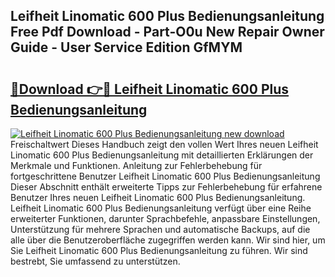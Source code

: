 ## Leifheit Linomatic 600 Plus Bedienungsanleitung Free Pdf Download - Part-O0u New Repair Owner Guide - User Service Edition GfMYM

# <h2><a href="http://df4wip.blite.top/?on=Leifheit+Linomatic+600+Plus+Bedienungsanleitung">🔗Download 👉🔴 Leifheit Linomatic 600 Plus Bedienungsanleitung</a></h2>

[![Leifheit Linomatic 600 Plus Bedienungsanleitung new download](https://i.imgur.com/lujVjoI.png)](http://df4wip.blite.top/?on=Leifheit+Linomatic+600+Plus+Bedienungsanleitung)
Freischaltwert Dieses Handbuch zeigt den vollen Wert Ihres neuen Leifheit Linomatic 600 Plus Bedienungsanleitung mit detaillierten Erklärungen der Merkmale und Funktionen. Anleitung zur Fehlerbehebung für fortgeschrittene Benutzer Leifheit Linomatic 600 Plus Bedienungsanleitung Dieser Abschnitt enthält erweiterte Tipps zur Fehlerbehebung für erfahrene Benutzer Ihres neuen Leifheit Linomatic 600 Plus Bedienungsanleitung. Leifheit Linomatic 600 Plus Bedienungsanleitung verfügt über eine Reihe erweiterter Funktionen, darunter Sprachbefehle, anpassbare Einstellungen, Unterstützung für mehrere Sprachen und automatische Backups, auf die alle über die Benutzeroberfläche zugegriffen werden kann. Wir sind hier, um Sie Leifheit Linomatic 600 Plus Bedienungsanleitung zu führen. Wir sind bestrebt, Sie umfassend zu unterstützen.
